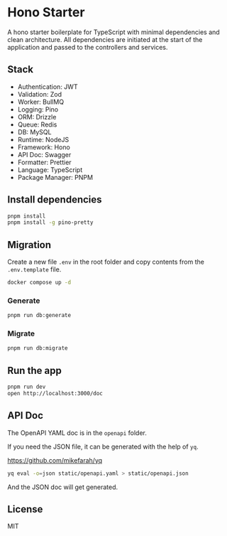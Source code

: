 # Hono Starter

A hono starter boilerplate for TypeScript with minimal dependencies and clean architecture. All dependencies are
initiated at the start of the application and passed to the controllers and services.

## Stack

- Authentication: JWT
- Validation: Zod
- Worker: BullMQ
- Logging: Pino
- ORM: Drizzle
- Queue: Redis
- DB: MySQL
- Runtime: NodeJS
- Framework: Hono
- API Doc: Swagger
- Formatter: Prettier
- Language: TypeScript
- Package Manager: PNPM

## Install dependencies

```bash
pnpm install
pnpm install -g pino-pretty
```

## Migration
Create a new file `.env` in the root folder and copy contents from the `.env.template` file.

```bash
docker compose up -d
```

### Generate
```bash
pnpm run db:generate
```

### Migrate
```bash
pnpm run db:migrate
```

## Run the app
```bash
pnpm run dev
open http://localhost:3000/doc
```

## API Doc
The OpenAPI YAML doc is in the `openapi` folder.

If you need the JSON file, it can be generated with the help of `yq`.

https://github.com/mikefarah/yq

```bash
yq eval -o=json static/openapi.yaml > static/openapi.json
```

And the JSON doc will get generated.

## License

MIT
